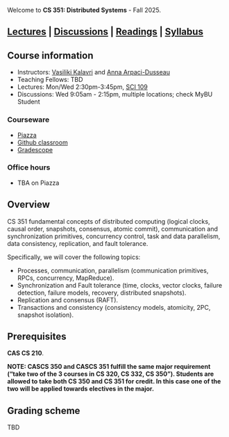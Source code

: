 
Welcome to **CS 351: Distributed Systems** - Fall 2025.

## [Lectures](./lectures.html) \| [Discussions](./discussions.html) \| [Readings](./readings.html) \| [Syllabus](./syllabus.pdf)

## Course information
- Instructors: [Vasiliki Kalavri](https://cs-people.bu.edu/vkalavri/) and [Anna Arpaci-Dusseau](https://www.bu.edu/cs/profiles/anna-arpaci-dusseau/)
- Teaching Fellows: TBD
- Lectures: Mon/Wed 2:30pm-3:45pm, [SCI 109](https://www.bu.edu/classrooms/classroom/sci-109/)
- Discussions: Wed 9:05am - 2:15pm, multiple locations; check MyBU Student

### Courseware
- [Piazza](https://piazza.com/bu/fall2025/cascs351/home)
- [Github classroom](https://classroom.github.com/classrooms/228307190-cs-351-fall-25)
- [Gradescope]()

### Office hours
- TBA on Piazza

## Overview
CS 351 fundamental concepts of distributed computing (logical clocks, causal order, snapshots, consensus, atomic commit), communication and synchronization primitives, concurrency control, 
task and data parallelism, data consistency, replication, and fault tolerance.

Specifically, we will cover the following topics:
- Processes, communication, parallelism (communication primitives, RPCs, concurrency, MapReduce).
- Synchronization and Fault tolerance (time, clocks, vector clocks, failure detection, failure models, recovery, distributed snapshots).
- Replication and consensus (RAFT).
- Transactions and consistency (consistency models, atomicity, 2PC, snapshot isolation).

## Prerequisites
**CAS CS 210**.

**NOTE: CASCS 350 and CASCS 351 fulfill the same major requirement (“take two of the 3 courses in CS 320, CS 332, CS 350”). Students are allowed to take both CS 350 and CS 351 for credit. In this case one of the two will be applied towards electives in the major.**

## Grading scheme
TBD
